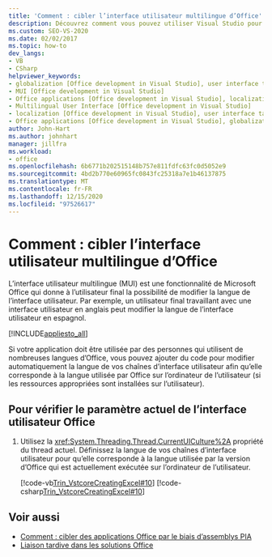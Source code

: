 ```yaml
---
title: 'Comment : cibler l’interface utilisateur multilingue d’Office'
description: Découvrez comment vous pouvez utiliser Visual Studio pour cibler par programmation l’interface utilisateur multilingue Microsoft Office.
ms.custom: SEO-VS-2020
ms.date: 02/02/2017
ms.topic: how-to
dev_langs:
- VB
- CSharp
helpviewer_keywords:
- globalization [Office development in Visual Studio], user interface targeting
- MUI [Office development in Visual Studio]
- Office applications [Office development in Visual Studio], localization
- Multilingual User Interface [Office development in Visual Studio]
- localization [Office development in Visual Studio], user interface targeting
- Office applications [Office development in Visual Studio], globalization
author: John-Hart
ms.author: johnhart
manager: jillfra
ms.workload:
- office
ms.openlocfilehash: 6b6771b202515148b757e811fdfc63fc0d5052e9
ms.sourcegitcommit: 4bd2b770e60965fc0843fc25318a7e1b46137875
ms.translationtype: MT
ms.contentlocale: fr-FR
ms.lasthandoff: 12/15/2020
ms.locfileid: "97526617"
---
```

# <a name="how-to-target-the-office-multilingual-user-interface"></a>Comment : cibler l’interface utilisateur multilingue d’Office
  L’interface utilisateur multilingue (MUI) est une fonctionnalité de Microsoft Office qui donne à l’utilisateur final la possibilité de modifier la langue de l’interface utilisateur. Par exemple, un utilisateur final travaillant avec une interface utilisateur en anglais peut modifier la langue de l’interface utilisateur en espagnol.

 [!INCLUDE[appliesto_all](../vsto/includes/appliesto-all-md.md)]

 Si votre application doit être utilisée par des personnes qui utilisent de nombreuses langues d’Office, vous pouvez ajouter du code pour modifier automatiquement la langue de vos chaînes d’interface utilisateur afin qu’elle corresponde à la langue utilisée par Office sur l’ordinateur de l’utilisateur (si les ressources appropriées sont installées sur l’utilisateur).

## <a name="to-check-the-current-office-ui-setting"></a>Pour vérifier le paramètre actuel de l’interface utilisateur Office

1. Utilisez la <xref:System.Threading.Thread.CurrentUICulture%2A> propriété du thread actuel. Définissez la langue de vos chaînes d’interface utilisateur pour qu’elle corresponde à la langue utilisée par la version d’Office qui est actuellement exécutée sur l’ordinateur de l’utilisateur.

     [!code-vb[Trin_VstcoreCreatingExcel#10](../vsto/codesnippet/VisualBasic/Trin_VstcoreCreatingExcelVB/Sheet1.vb#10)]
     [!code-csharp[Trin_VstcoreCreatingExcel#10](../vsto/codesnippet/CSharp/Trin_VstcoreCreatingExcelCS/Sheet1.cs#10)]

## <a name="see-also"></a>Voir aussi
- [Comment : cibler des applications Office par le biais d’assemblys PIA](../vsto/how-to-target-office-applications-through-primary-interop-assemblies.md)
- [Liaison tardive dans les solutions Office](../vsto/late-binding-in-office-solutions.md)
